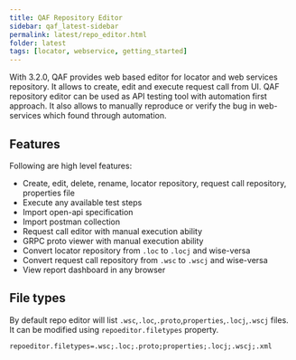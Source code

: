 ```yaml
---
title: QAF Repository Editor
sidebar: qaf_latest-sidebar
permalink: latest/repo_editor.html
folder: latest
tags: [locator, webservice, getting_started]
---
```


With 3.2.0, QAF provides web based editor for locator and web services repository. It allows to create, edit and execute request call from UI.
QAF repository editor can be used as API testing tool with automation first approach. It also allows to manually reproduce or verify the bug in web-services which found through automation.

## Features

Following are high level features:
 - Create, edit, delete, rename, locator repository, request call repository, properties file
 - Execute any available test steps
 - Import open-api specification
 - Import postman collection
 - Request call editor with manual execution ability
 - GRPC proto viewer with manual execution ability
 - Convert locator repository from `.loc` to `.locj` and wise-versa
 - Convert request call repository from `.wsc` to `.wscj` and wise-versa
 - View report dashboard in any browser
 
 
## File types

 By default repo editor will list  `.wsc`,`.loc`,`.proto`,`properties`,`.locj`,`.wscj` files. It can be modified using `repoeditor.filetypes` property.
 
 ```
 repoeditor.filetypes=.wsc;.loc;.proto;properties;.locj;.wscj;.xml
 ```